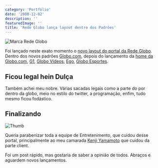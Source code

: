 ```yaml
---
category: 'Portfólio'
date: '2008-12-02'
description: ''
featuredImage: ''
title: 'Rede Globo lança layout dentro dos Padrões'
---
```


![Marca Rede Globo](/uploads/marca-redeglobo.jpg)

Foi lançado neste exato momento o [novo layout do portal da Rede Globo](http://redeglobo.globo.com/). Dentro dos novos padrões [Globo.com](http://www.globo.com), depois do lançamento da [home da Globo.com](/portal-globocom-lanca-sua-nova-home), [G1](/g1-o-portal-de-noticias-da-globocom-lanca-novo-layout), [Globo Vídeos](/globo-videos-nos-novos-padroes-globocom), [Ego](/ego-lanca-nova-versao-seguindo-os-novos-padroes-globocom), [Globo Esportes](/globo-esporte-lanca-sua-nova-versao).

## Ficou legal hein Dulça

Também achei meu nobre. Várias sacadas legais como a parte do por dentro da globo, meio no estilo do twitter, a programação, enfim, tudo mesmo ficou fodástico.

## Finalizando

![Thumb](/uploads/thumb-redeglobo.jpg)

Queria parabenizar toda a equipe de Entretenimento, que cuidou desse portal, principalmente ao meu camarada [Kenji Yamamoto](http://www.kenjiyamamoto.com/blog/) que cuidou da parte client.

Foi um post rápido, mas gostaria de saber a opinião de todos. Abraços e aguardem novos lançamentos.
